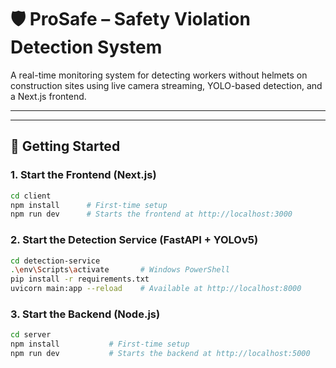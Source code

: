 # 🛡️ ProSafe – Safety Violation Detection System

A real-time monitoring system for detecting workers without helmets on construction sites using live camera streaming, YOLO-based detection, and a Next.js frontend.

---

---

## 🚀 Getting Started

### 1. Start the Frontend (Next.js)

```bash
cd client
npm install      # First-time setup
npm run dev      # Starts the frontend at http://localhost:3000
```

### 2. Start the Detection Service (FastAPI + YOLOv5)

```bash
cd detection-service
.\env\Scripts\activate       # Windows PowerShell
pip install -r requirements.txt
uvicorn main:app --reload    # Available at http://localhost:8000
```

### 3. Start the Backend (Node.js)

```bash
cd server
npm install           # First-time setup
npm run dev           # Starts the backend at http://localhost:5000

```
